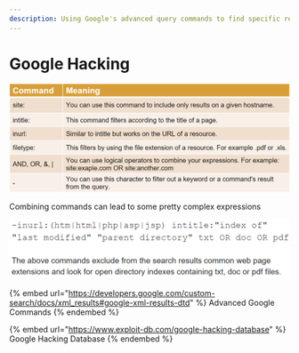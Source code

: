 ```yaml
---
description: Using Google's advanced query commands to find specific resources
---
```


# Google Hacking

![](<../../../../.gitbook/assets/image (4).png>)

Combining commands can lead to some pretty complex expressions

![](<../../../../.gitbook/assets/image (3).png>)

{% embed url="https://developers.google.com/custom-search/docs/xml_results#google-xml-results-dtd" %}
Advanced Google Commands
{% endembed %}

{% embed url="https://www.exploit-db.com/google-hacking-database" %}
Google Hacking Database
{% endembed %}
